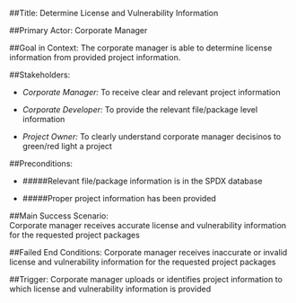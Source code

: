 
##Title: 
Determine License and Vulnerability Information 

##Primary Actor: 
Corporate Manager

##Goal in Context: 
The corporate manager is able to determine license information from provided project information. 

##Stakeholders: 

+ *Corporate Manager:* To receive clear and relevant project information 

+ *Corporate Developer:* To provide the relevant file/package level information

+ *Project Owner:* To clearly understand corporate manager decisinos to green/red light a project

##Preconditions: 

+ #####Relevant file/package information is in the SPDX database

+ #####Proper project information has been provided 

##Main Success Scenario:  
Corporate manager receives accurate license and vulnerability information for the requested project packages

##Failed End Conditions: 
Corporate manager receives inaccurate or invalid license and vulnerability information for the requested project packages

##Trigger: 
Corporate manager uploads or identifies project information to which license and vulnerability information is provided 
